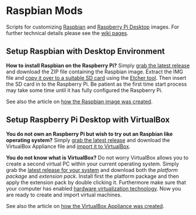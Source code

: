 # Raspbian Mods
Scripts for customizing [Raspbian](https://www.raspberrypi.org/downloads/raspbian/)
and [Raspberry Pi Desktop](https://www.raspberrypi.org/downloads/raspberry-pi-desktop/)
images. For further technical details please see the
[wiki pages](https://github.com/j54n1n/raspbian-mods/wiki).

## Setup Raspbian with Desktop Environment
**How to install Raspbian on the Raspberry Pi?**
Simply [grab the latest release](https://github.com/rainerum-robotics-rpi/raspbian-mods/releases/latest)
and download the ZIP file containing the Raspbian image. Extract the IMG file and
[copy it over to a suitable SD card](https://www.raspberrypi.org/documentation/installation/installing-images/)
using the [Etcher tool](https://etcher.io/). Then insert the SD card in to the
Raspberry Pi. Be patient as the first time start process may take some time until
it has fully configured the Raspberry Pi.

See also the article on
[how the Raspbian image was created](https://github.com/rainerum-robotics-rpi/raspbian-mods/wiki/Raspbian-Image-Creation).

## Setup Raspberry Pi Desktop with VirtualBox
**You do not own an Raspberry Pi but wish to try out an Raspbian like operating system?**
Simply [grab the latest release](https://github.com/rainerum-robotics-rpi/raspbian-mods/releases/latest)
and download the VirtualBox Appliance file and
[import it to VirtualBox](https://www.virtualbox.org/manual/ch01.html#ovf).

**You do not know what is VirtualBox?**
Do not worry VirtualBox allows you to create a second virtual PC within your current
operating system. Simply grab the
[latest release for your system](https://www.virtualbox.org/wiki/Downloads) and download both
the *platform package* and *extension pack*. Install first the platform package and then apply
the extension pack by double clicking it. Furthermore make sure that your computer has enabled
[hardware virtualization technology](https://amiduos.com/support/knowledge-base/article/enabling-virtualization-technology-in-hp-systems).
Now you are ready to create and import virtual machines. 

See also the article on
[how the VirtualBox Appliance was created](https://github.com/rainerum-robotics-rpi/raspbian-mods/wiki/VirtualBox-Appliance-Image-Creation).
